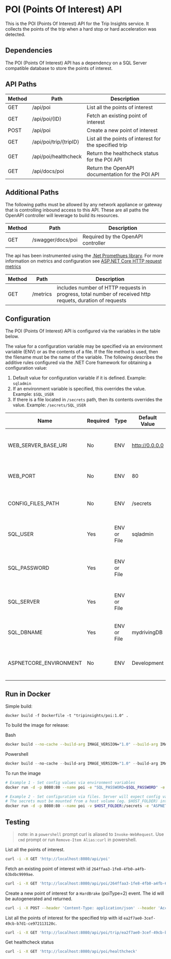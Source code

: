 
# POI (Points Of Interest) API

This is the POI (Points Of Interest) API for the Trip Insights service. It collects the points of the trip when a hard stop or hard acceleration was detected.

## Dependencies

The POI (Points Of Interest) API has a dependency on a SQL Server compatible database to store the points of interest.

## API Paths

| Method  | Path                       |Description                                                 |
|---------|----------------------------|------------------------------------------------------------|
| GET     | /api/poi                   | List all the points of interest                            |
| GET     | /api/poi/{ID}              | Fetch an existing point of interest                        |
| POST    | /api/poi                   | Create a new point of interest                             |
| GET     | /api/poi/trip/{tripID}     | List all the points of interest for the specified trip     |
| GET     | /api/poi/healthcheck       | Return the healthcheck status for the POI API              |
| GET     | /api/docs/poi              | Return the OpenAPI documentation for the POI API           |

## Additional Paths

The following paths must be allowed by any network appliance or gateway that is controlling inbound access to this API. These are all paths the OpenAPI controller will leverage to build its resources.

| Method  | Path                          |Description                            |
|---------|-------------------------------|---------------------------------------|
| GET     | /swagger/docs/poi             | Required by the OpenAPI controller    |

The api has been instrumented using the [.Net Promethues library](https://github.com/prometheus-net/prometheus-net#prometheus-net).  For more information on metrics and configuration see [ASP.NET Core HTTP request metrics](https://github.com/prometheus-net/prometheus-net#aspnet-core-http-request-metrics)

| Method  | Path                          |Description                            |
|---------|-------------------------------|---------------------------------------|
| GET     | /metrics                      | includes number of HTTP requests in progress, total number of received http requets, duration of requests    |

## Configuration

The POI (Points Of Interest) API is configured via the variables in the table below.

The value for a configuration variable may be specified via an environment variable (ENV) or as the contents of a file. If the file method is used, then the filename must be the name of the variable. The following describes the additive rules configured via the .NET Core framework for obtaining a configuration value:

1. Default value for configuration variable if it is defined. Example: `sqladmin`
1. If an environment variable is specified, this overrides the value. Example: `$SQL_USER`
1. If there is a file located in `/secrets` path, then its contents overrides the value. Example: `/secrets/SQL_USER`

| Name                    | Required | Type        | Default Value  | Description                                       |
|-------------------------|----------|-------------|----------------|---------------------------------------------------|
| WEB_SERVER_BASE_URI     | No       | ENV         | http://0.0.0.0 | The url that API service web host will listen on. |
| WEB_PORT                | No       | ENV         | 80             | The port that the API service will listen on.     |
| CONFIG_FILES_PATH       | No       | ENV         | /secrets       | The base path for file based variables.           |
| SQL_USER                | Yes      | ENV or File | sqladmin       | The username for the SQL Server database.         |
| SQL_PASSWORD            | Yes      | ENV or File |                | The password for the SQL Server database.         |
| SQL_SERVER              | Yes      | ENV or File |                | The server name for the SQL Server database.      |
| SQL_DBNAME              | Yes      | ENV or File | mydrivingDB    | The name of the SQL Server database.              |
| ASPNETCORE_ENVIRONMENT  | No       | ENV         | Development    | The ASP.NET hosting environment setting.          |

## Run in Docker

Simple build:

```
docker build -f Dockerfile -t "tripinsights/poi:1.0" .
```

To build the image for release:

Bash
```bash
docker build --no-cache --build-arg IMAGE_VERSION="1.0" --build-arg IMAGE_CREATE_DATE="`date -u +"%Y-%m-%dT%H:%M:%SZ"`" --build-arg IMAGE_SOURCE_REVISION="`git rev-parse HEAD`" -f Dockerfile -t "tripinsights/poi:1.0" .
```

Powershell
```powershell
docker build --no-cache --build-arg IMAGE_VERSION="1.0" --build-arg IMAGE_CREATE_DATE="$(Get-Date((Get-Date).ToUniversalTime()) -UFormat '%Y-%m-%dT%H:%M:%SZ')" --build-arg IMAGE_SOURCE_REVISION="$(git rev-parse HEAD)" -f Dockerfile -t "tripinsights/poi:1.0" .
```

To run the image

```bash
# Example 1 - Set config values via environment variables
docker run -d -p 8080:80 --name poi -e "SQL_PASSWORD=$SQL_PASSWORD" -e "SQL_SERVER=$SQL_SERVER" -e "ASPNETCORE_ENVIRONMENT=Production" tripinsights/poi:1.0

# Example 2 - Set configuration via files. Server will expect config values in files like /secrets/SQL_USER.
# The secrets must be mounted from a host volume (eg. $HOST_FOLDER) into the /secrets container volume.
docker run -d -p 8080:80 --name poi -v $HOST_FOLDER:/secrets -e "ASPNETCORE_ENVIRONMENT=Production" tripinsights/poi:1.0
```

## Testing

> note: in a `powershell` prompt curl is aliased to `Invoke-WebRequest`.  Use `cmd` prompt or run `Remove-Item Alias:curl` in powershell.

List all the points of interest.

```bash
curl -i -X GET 'http://localhost:8080/api/poi' 
```

Fetch an existing point of interest with id `264ffaa3-1fe8-4fb0-a4fb-63bdbc9999ae`.

```bash
curl -i -X GET 'http://localhost:8080/api/poi/264ffaa3-1fe8-4fb0-a4fb-63bdbc9999ae' 
```

Create a new point of interest for a `HardBrake` (poiType=2) event. The id will be autogenerated and returned.

```bash
curl -i -X POST --header 'Content-Type: application/json' --header 'Accept: application/json' -d '{ "tripId": "ea2f7ae0-3cef-49cb-b7d1-ce972113120c", "latitude": 47.39026323526123, "longitude": -123.23165568111123, "poiType": 2, "timestamp": "2019-07-12T02:30:03.351Z", "deleted": false }' 'http://localhost:8080/api/poi' 
```

List all the points of interest for the specified trip with id `ea2f7ae0-3cef-49cb-b7d1-ce972113120c`.

```bash
curl -i -X GET 'http://localhost:8080/api/poi/trip/ea2f7ae0-3cef-49cb-b7d1-ce972113120c' 
```

Get healthcheck status

```bash
curl -i -X GET 'http://localhost:8080/api/poi/healthcheck' 
```
 